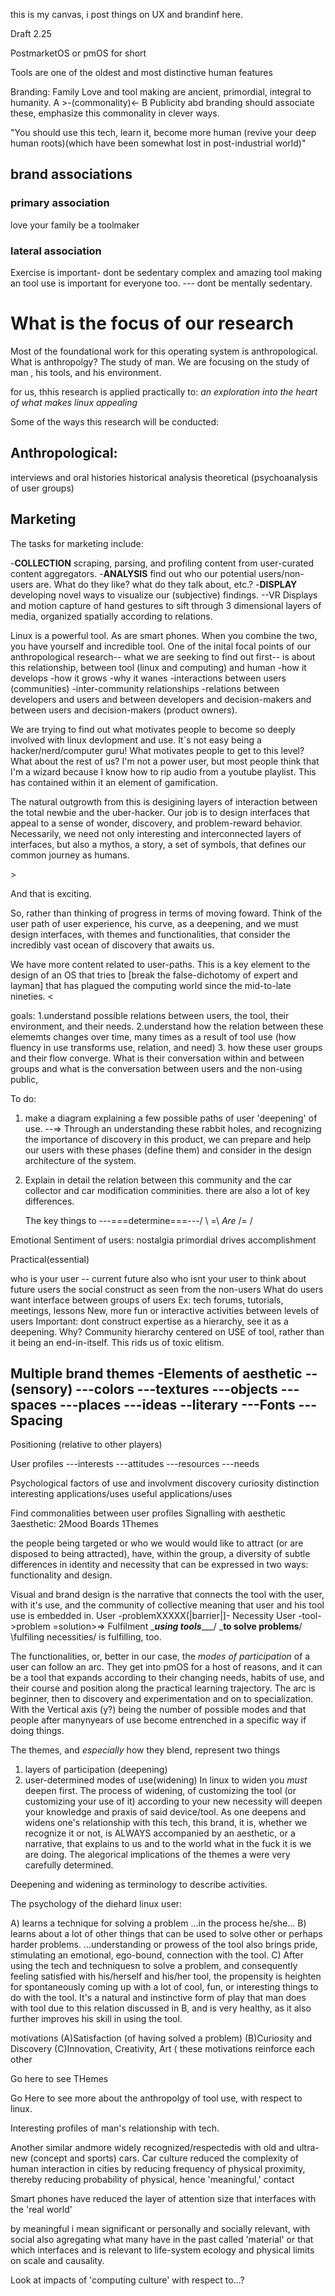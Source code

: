 
this is my canvas, i post things on UX and brandinf here. 

Draft 2.25

PostmarketOS
or pmOS for short

Tools are one of the oldest and most distinctive human features

Branding:
Family Love and tool making are ancient, primordial, integral to humanity. 
A >-(commonality)<- B
Publicity abd branding should associate  these, emphasize this commonality in clever ways.

"You should use this tech, learn it, become more human (revive your deep human roots)(which have been somewhat lost in post-industrial world)"

## brand associations
### primary association
love your family
be a toolmaker

### lateral association
Exercise is important- dont be sedentary
complex and amazing tool making an tool use is important for everyone too. --- dont be mentally sedentary.


# What is the focus of our research

Most of the foundational work for this operating system is anthropological. What is anthropolgy? The study of man. We are focusing on the study of man , his tools, and his environment. 

for us, thhis research is applied practically to:
*an exploration into the heart of what makes linux appealing*

Some of the ways this research will be conducted:

## Anthropological:
interviews and oral histories 
historical analysis
theoretical (psychoanalysis of user groups)

## Marketing

The tasks for marketing include: 

-**COLLECTION** scraping, parsing, and profiling content from user-curated content aggregators.
-**ANALYSIS** find out who our potential users/non-users are. What do they like?  what do they talk about, etc.?
-**DISPLAY** developing novel ways to visualize our (subjective) findings. 
--VR Displays and motion capture of hand gestures to sift through 3 dimensional layers of media, organized spatially according to relations.


Linux is a powerful tool. As are smart phones. When you combine the two, you have yourself and incredible tool. One of the inital focal points of our anthropological research-- what we are seeking to find out first-- is about this relationship, between tool (linux and computing) and human
-how it develops
-how it grows
-why it wanes
-interactions between users (communities)
-inter-community relationships
-relations between developers and users and between developers and decision-makers and between users and decision-makers (product owners).

We are trying to find out what motivates people to become so deeply involved with linux devlopment and use. It`s not easy being a hacker/nerd/computer guru! What motivates people to get to this level? What about the rest of us? I'm not a power user, but most people think that I'm a wizard because I know how to rip audio from a youtube playlist. This has contained within it an element of gamification. 

The natural outgrowth from this is desigining layers of interaction between the total newbie and the uber-hacker. Our job is to design interfaces that appeal to a sense of wonder, discovery, and problem-reward behavior. Necessarily, we need not only interesting and interconnected layers of interfaces, but also a mythos, a story, a set of symbols, that defines our common journey as humans.
<link to common_journey.md>>

And that is exciting.

So, rather than thinking of progress in terms of moving foward. Think of the user path of user experience, his curve, as a deepening, and we must design interfaces, with themes and functionalities, that consider the incredibly vast ocean of discovery that awaits us.


We have more content related to user-paths. This is a key element to the design of an OS that tries to [break the false-dichotomy of expert and layman] that has plagued the computing world since the mid-to-late nineties. <<insert content links here>


goals: 
1.understand possible relations between users, the tool, their environment, and their needs.
2.understand how the relation between these elememts changes over time, many times as a result of tool use (how fluency in use transforms use, relation, and need)
3. how these user groups and their flow converge. What is their conversation within and between groups and what is the conversation between users and the non-using public,

To do:
1. make a diagram explaining a few possible paths of user 'deepening' of use. --=> Through an understanding these rabbit holes, and recognizing the importance of discovery in this product, we can prepare and help our users with these phases (define them) and consider in the design architecture of the system.
2. Explain in detail the relation between this community and the car collector and car modification comminities. there are also a lot of key differences.

   The key things to
 \---===determine===---/
    \ =\ _Are_ /= /
        
        
Emotional
Sentiment of users:
nostalgia
primordial drives
accomplishment

Practical(essential)

who is your user  -- 
  current
  future
also who isnt your user
  to think about future users
  the social construct as seen from the  non-users
What do users want
interface between groups of users
  Ex: tech forums, tutorials, meetings, lessons
  New, more fun or interactive activities between levels of users
  Important: dont construct expertise as a hierarchy, see it as a deepening. Why? Community hierarchy centered on USE of tool, rather than it being an end-in-itself. This rids us of toxic elitism.
  
Multiple brand themes
-Elements of aesthetic
--(sensory)
---colors 
---textures
---objects
---spaces
---places 
---ideas 
--literary
---Fonts
---Spacing
-
Positioning (relative to other players)

User profiles
---interests
---attitudes
---resources
---needs

Psychological factors of use and involvment
discovery
curiosity
distinction
interesting applications/uses
useful applications/uses

<link to branding_psychology.md here>

Find commonalities between user profiles
Signalling with aesthetic
3aesthetic:
2Mood Boards
1Themes

the people being targeted or who we would would like to attract (or are disposed to being attracted), have, within the group, a diversity of subtle differences in identity and necessity that can be expressed in two ways: functionality and design. 




Visual and brand design is the narrative that connects the tool with the user, with it's use, and the community of collective meaning that user and his tool use is embedded in.
User -problemXXXXX(|barrier|]- Necessity
User -tool->problem =solution>=> Fulfilment
\________using tools__________/
  \_____to solve problems____/
     \fulfiling necessities/
        is fulfilling, too.

The functionalities, or, better in our case, the *modes of participation* of a user can follow an arc. They get into pmOS for a host of reasons, and it can be a tool that expands according to their changing needs, habits of use, and their course and position along the practical learning trajectory. The arc is beginner, then to discovery and experimentation and on to specialization. With the Vertical axis (y?) being the number of possible modes and that people after manynyears of use become entrenched in a specific way if doing things.

The themes, and *especially* how they blend,  represent two things
1) layers of participation (deepening)
2) user-determined modes of use(widening)
In linux to widen you *must* deepen first. The process of widening, of customizing the tool (or customizing your use of it) according to your new necessity will deepen your knowledge and praxis of said device/tool. As one deepens and widens one's relationship with this tech, this brand, it is, whether we recognize it or not, is ALWAYS  accompanied by an aesthetic, or a narrative, that explains to us and to the world what in the fuck it is we are doing. The alegorical implications of the themes a were very carefully determined.

Deepening and widening as terminology to describe activities.

The psychology of the diehard linux user:

A) learns a technique for solving a problem
...in the process he/she...
B) learns about a lot of other things that can be used to solve other or perhaps harder problems. 
...understanding or prowess of the tool also brings pride, stimulating an emotional, ego-bound, connection with the tool.
C) After using the tech and techniquesn to solve a problem, and consequently feeling satisfied with his/herself and his/her tool, the propensity is heighten for spontaneously coming up with a lot of cool, fun, or interesting things to do with the tool. It's a natural and instinctive form of play that man does with tool due to this relation discussed in B, and is very healthy, as it also further improves his skill in using the tool.

motivations
(A)Satisfaction (of having solved a problem)
(B)Curiosity and Discovery
(C)Innovation, Creativity, Art (
these motivations reinforce each other


Go here to see THemes

Go Here to see more about the anthropolgy of tool use, with respect to linux.



Interesting profiles of man's relationship with tech. 

Another similar andmore widely recognized/respectedis with old and ultra-new (concept and sports) cars.
Car culture reduced the complexity of human interaction in cities by reducing frequency of physical proximity, thereby reducing probability of physical, hence 'meaningful,' contact

Smart phones have reduced the layer of attention size that interfaces with the 'real world'

by meaningful i mean significant or personally and socially relevant, with social also agregating what many have in the past called 'material' or that which interfaces and is relevant to life-system ecology and physical limits on scale and causality.

Look at impacts of 'computing culture' with respect to...?
